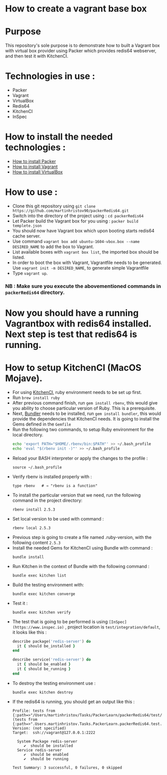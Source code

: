 # How to create a vagrant base box

# Purpose

This repository's sole purpose is to demonstrate how to built a Vagrant box with virtual box provider using Packer which provides redis64 webserver, and then test it with KitchenCI.

# Technologies in use :

- Packer
- Vagrant
- VirtualBox
- Redis64
- KitchenCI
- InSpec

# How to install the needed technologies :

- [How to install Packer](https://www.packer.io/intro/getting-started/install.html)
- [How to install Vagrant](https://www.vagrantup.com/docs/installation/)
- [How to install VirtualBox](https://www.virtualbox.org/manual/ch02.html)


# How to use :

- Clone this git repository using `git clone https://github.com/martinhristov90/packerRedis64.git`
- Switch into the directory of the project using : `cd packerRedis64`
- Let Packer build the Vagrant box for you using : `packer build templete.json`
- You should now have Vagrant box which upon booting starts redis64 cache server.
- Use command `vagrant box add ubuntu-1604-vbox.box --name DESIRED_NAME` to add the box to Vagrant.
- List available boxes with `vagrant box list`, the imported box should be listed.
- In order to boot the box with Vagrant, Vagrantfile needs to be generated. Use `vagrant init -m DESIRED_NAME`, to generate simple Vagrantfile
- Type `vagrant up`.

### NB : Make sure you execute the abovementioned commands in `packerRedis64` directory.


# Now you should have a running Vagrantbox with redis64 installed. Next step is test that redis64 is running.


# How to setup KitchenCI (MacOS Mojave).

- For using [KitchenCI](https://kitchen.ci/), ruby environment needs to be set up first.
- Run `brew install ruby`
- After previous command finish, run `gem install rbenv`, this would give you ability to choose particular version of Ruby. This is a prerequisite.
- Next, [Bundler](https://bundler.io) needs to be installed, run `gem install bundler`, this would provide the dependencies that KitchenCI needs. It is going to install the Gems defined in the `Gemfile`
- Run the following two commands, to setup Ruby environment for the local directory.
    ```bash
    echo 'export PATH="$HOME/.rbenv/bin:$PATH"' >> ~/.bash_profile
    echo 'eval "$(rbenv init -)"' >> ~/.bash_profile
    ```
- Reload your BASH interpreter or apply the changes to the profile :
    ```shell
    source ~/.bash_profile 
    ```
- Verify rbenv is installed properly with :
    ```shell
    type rbenv   # → "rbenv is a function"
    ```
- To install the particular version that we need, run the following command in the project directory:
    ```shell
    rbenv install 2.5.3
    ```
- Set local version to be used with command :
    ```shell
    rbenv local 2.5.3
    ```
- Previous step is going to create a file named .ruby-version, with the following content `2.5.3`
- Install the needed Gems for KitchenCI using Bundle with command :
    ```shell
    bundle install
    ```
- Run Kitchen in the context of Bundle with the following command : 
    ```shell
    bundle exec kitchen list
    ```
- Build the testing environment with:
    ```shell
    bundle exec kitchen converge
    ```
- Test it : 
    ```shell
    bundle exec kitchen verify
    ```
- The test that is going to be performed is using `[InSpec](https://www.inspec.io)` , project location is `test/integration/default`, it looks like this :
    ```ruby
    describe package('redis-server') do
      it { should be_installed }
    end

    describe service('redis-server') do
      it { should be_enabled }
      it { should be_running }
    end
    ```
- To destroy the testing environment use :
    ```shell
    bundle exec kitchen destroy
    ```
- If the redis64 is running, you should get an output like this :
    ```shell
    Profile: tests from {:path=>"/Users/martinhristov/Tasks/PackerLearn/packerRedis64/test/integration/default"} (tests from       {:path=>".Users.martinhristov.Tasks.PackerLearn.packerRedis64.test.integration.default"})
    Version: (not specified)
    Target:  ssh://vagrant@127.0.0.1:2222
    
      System Package redis-server
         ✔  should be installed
      Service redis-server
         ✔  should be enabled
         ✔  should be running
    
    Test Summary: 3 successful, 0 failures, 0 skipped
    ```
